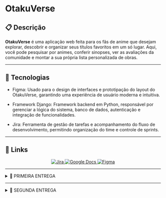 # OtakuVerse

## 📋 Descrição

**OtakuVerse** é uma aplicação web feita para os fãs de anime que desejam explorar, descobrir e organizar seus títulos favoritos em um só lugar. Aqui, você pode pesquisar por animes, conferir sinopses, ver as avaliações da comunidade e montar a sua própria lista personalizada de obras.

---

## 🤖 Tecnologias

- Figma: Usado para o design de interfaces e prototipação do layout do OtakuVerse, garantindo uma experiência de usuário moderna e intuitiva.

- Framework Django: Framework backend em Python, responsável por gerenciar a lógica do sistema, banco de dados, autenticação e integração de funcionalidades.

- Jira: Ferramenta de gestão de tarefas e acompanhamento do fluxo de desenvolvimento, permitindo organização do time e controle de sprints.

---

## 🔗 Links

<div align="center">
    <a href="https://otakuverse.atlassian.net/jira/software/projects/OT/boards/1">
        <img src="https://img.shields.io/badge/Jira-0052CC?style=for-the-badge&logo=Jira&logoColor=white" alt="Jira">
    </a>
    <a href="https://docs.google.com/document/d/1Y8RcR2egMJ4rOE_O9AO1JHqaPqj51M2uxXOSbzNYWv0/edit?usp=sharing">
        <img src="https://img.shields.io/badge/Google%20Docs-4285F4?style=for-the-badge&logo=Google-Docs&logoColor=white" alt="Google Docs">
    </a>
    <a href="https://www.figma.com/design/6Q4DkRQeQO5bq2jOZrwhfO/OtakuVerse?t=B29iLpEUN9gL3O8G-1">
        <img src="https://img.shields.io/badge/Figma-4B0082?style=for-the-badge&logo=Figma&logoColor=white" alt="Figma">
    </a>
</div>

---

<details>
<summary>🚀 PRIMEIRA ENTREGA</summary>
Esta primeira focará na base do sistema, com o layout e as funcionalidades básicas sendo prototipadas e também uma introdução a prática SCRUM.

Criamos um prototipo de baixa fidelidade no [figma](https://www.figma.com/design/6Q4DkRQeQO5bq2jOZrwhfO/OtakuVerse?t=B29iLpEUN9gL3O8G-1) das histórias de usuário que colocamos em nosso sprint do jira, também criamos um [docs](https://docs.google.com/document/d/1Y8RcR2egMJ4rOE_O9AO1JHqaPqj51M2uxXOSbzNYWv0/edit?usp=sharing) para apresentar melhor as histórias com cenários de validação usando BDD.

Também foi feito um screencast apresentando nosso protótipo que está disponível no youtube através deste [link](https://youtu.be/sO74KHClKPc).

Nosso figma contem as telas de login, cadastro, listas, busca, ranking, detalhes e avaliação:
![figma](img/figmaprint.png)

O jira com nosso backlog e primeira sprint:
![backlog](img/sprintbacklog1.png)

Nosso board:
![board](img/boardprint.png)
</details>

---

<details>
<summary>🚀 SEGUNDA ENTREGA</summary>

Nessa entrega começamos a implementação real do projeto, escolhendo 3 histórias de usuário para darmos deploy.


## Histórias implementadas:

1. Eu como usuário gostaria de pesquisar animes.
    - Cenário 1: Usuário pesquisa um anime existente;
        - Dado que estou logado no sistema e estou na página de pesquisa;
        - Quando eu digito o nome de um anime existente e clico em pesquisar;
        - Então devo ver uma lista de títulos com o nome que pesquisei.

    - Cenário 2: Pesquisa sem resultados;
        - Dado que estou logado no sistema e estou na página de pesquisa;
        - Quando eu digito um nome de um anime inexistente e clico em pesquisar;
        - Então devo ver uma mensagem indicando que nenhum resultado foi encontrado.

    - Cenário 3: Usuário pesquisa um anime com parte do título;
        - Dado que estou logado no sistema e estou na página de pesquisa;
        - Quando eu digito uma parte do título de um anime e clico em pesquisar;    
        - Então devo ver uma lista de animes cujo título contenha a parte do título que     pesquisei.

    Pesquisa com resultados:

    ![Resultados](img/pesquisacomresultados.png)

    Pesquisa sem resultados:

    ![SemResultados](img/pesquisasemresultados.png)

    Pesquisa parcial:

    ![Parcial](img/partetitulo.png)

2. Eu, como usuário, quero poder avaliar os animes que assisti.
    - Cenário 1: Usuário avalia um anime com nota;
        - Dado que estou logado no sistema e estou na página de detalhes de um anime que eu assisti;
        - Quando eu seleciono uma nota de 1 a 10;
        - Então a minha avaliação deve ser registrada e ser exibida em meu perfil;

    - Cenário 2: Usuário altera sua avaliação;
        - Dado que já avaliei um anime;
        - Quando eu seleciono uma nova nota;
        - Então a nova avaliação deve substituir a antiga e ser exibida corretamente no meu perfil;

    - Cenário 3: O usuário tenta avaliar um anime que não assistiu;
        - Dado que estou logado no sistema e estou na página de detalhes de um anime que eu não comecei;
        - Quando tento selecionar uma nota;
        - Então o sistema deve mostrar uma mensagem de que não se pode avaliar antes de assistir o anime;

    Avaliar sem ter assistido:

    ![naoassistiu](img/naoassistiu.png)

    Mostrar nota:

    ![mostrarnota](img/avaliado.png)

    Trocar nota:

    ![trocarnota](img/editou.png)

2. Eu, como usuário, quero poder salvar animes em listas personalizadas.
    - Cenário 1: Usuário adiciona ou atualiza um anime em uma lista;
	    - Dado que estou logado no sistema e estou na página de detalhes de um anime;
	    - Quando eu seleciono a opção de adicionar a lista e escolho a lista desejada;
	    - Então o anime deve aparecer na lista desejada e estar associado ao meu perfil e se o anime já estava em outra lista deve ser removido de lá;

    - Cenário 2: Usuário remove um anime de uma lista;
        - Dado que estou logado no sistema e tenho o anime em uma lista;
        - Quando eu removo o anime dessa lista;
        - Então ele não deve mais aparecer lá;

    - Cenário 3: Usuário visualiza suas listas;
        - Dado que estou logado no sistema;
        - Quando eu acesso a área “Minha Lista”;
        - Então devo ver as listas “Quero Assistir”, “Assistindo” e “Concluídos”

    Adicionar à lista:

    ![adicionar](img/adicionarlista.png)

    Página de listas:

    ![Listas](img/listaanimes.png)

    Editar ou remover da lista:

    ![RemoverouEditar](img/removereditar.png)

---

## Jira

Atualizamos o Jira com a nova sprint para gerenciar o andamento de nosso projeto e organizar nossas atividades.

Backlog:

![backlogjira](img/backlogjira2.png)

Board:

![boardjira](img/boardjira2.png)

## Screencast

Neste screencast apresentamos o OtakuVerse, destacando as funcionalidades de pesquisa de animes, sistema de avaliação e criação de listas personalizadas para organizar o que já foi assistido. Você pode acessa-lo [clicando aqui](https://link-do-seu-screencast.com)


## Bugtracker

Utilizamos o bug tracker do GitHub para registrar erros encontrados no projeto, acompanhar correções e documentar melhorias realizadas no OtakuVerse.
![bugtracker](img/issues-bugtracker.png)

Redirecionamento incorreto nas listas:

Anteriormente, ao adicionar ou acessar um anime, o sistema encaminhava o usuário para a página errada, exibindo sempre o primeiro registro em vez do anime selecionado. Após a correção, o fluxo foi ajustado: agora o redirecionamento leva corretamente para a página do anime escolhido, preservando a navegação esperada.

Duplicidade de animes no banco:

Havia um problema em que o código não validava se o anime já estava cadastrado, o que resultava em entradas duplicadas no banco de dados. Essa lógica foi revisada, e atualmente o sistema verifica a existência do anime antes de criar um novo registro, garantindo a integridade das informações.

Erro após cadastro de usuário:

Durante os testes, foi identificado que, ao concluir o processo de cadastro, o sistema até registrava corretamente os dados no banco, mas redirecionava o usuário para uma página de erro. Esse comportamento gerava confusão, pois dava a impressão de que o cadastro não havia sido realizado.


## Relatório Pair programing
- Durante o desenvolvimento do OtakuVerse, adotamos a prática de Pair Programming como estratégia para aumentar a colaboração e a qualidade do código. Trabalhando em 		duplas, um integrante assumia o papel de driver, escrevendo o código, enquanto o outro atuava como navigator, revisando e sugerindo melhorias em tempo real. Essa 			dinâmica favoreceu a troca de conhecimento, a rápida detecção de falhas e a integração entre os membros da equipe. Para acessa-lo, [Abra o pdf](docs/pair_programming.pdf)
</details>
